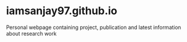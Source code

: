 # iamsanjay97.github.io
Personal webpage containing project, publication and latest information about research work 
